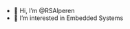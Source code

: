 - 👋 Hi, I’m @RSAlperen
- 👀 I’m interested in Embedded Systems 

<!---
RSAlperen/RSAlperen is a ✨ special ✨ repository because its `README.md` (this file) appears on your GitHub profile.
You can click the Preview link to take a look at your changes.
--->
